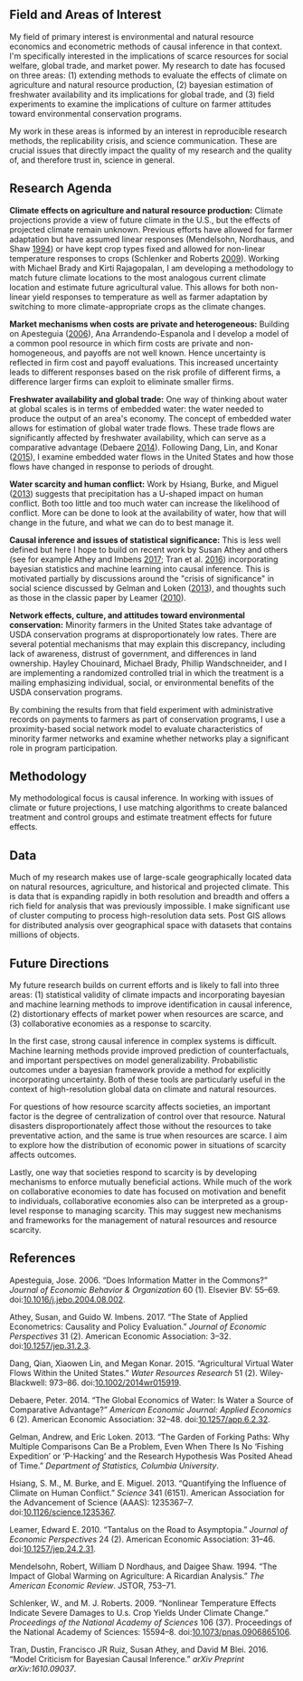 Field and Areas of Interest
---------------------------

My field of primary interest is environmental and natural resource
economics and econometric methods of causal inference in that context.
I'm specifically interested in the implications of scarce resources for
social welfare, global trade, and market power. My research to date has
focused on three areas: (1) extending methods to evaluate the effects of
climate on agriculture and natural resource production, (2) bayesian
estimation of freshwater availability and its implications for global
trade, and (3) field experiments to examine the implications of culture
on farmer attitudes toward environmental conservation programs.

My work in these areas is informed by an interest in reproducible
research methods, the replicability crisis, and science communication.
These are crucial issues that directly impact the quality of my research
and the quality of, and therefore trust in, science in general.

Research Agenda
---------------

**Climate effects on agriculture and natural resource production:**
Climate projections provide a view of future climate in the U.S., but
the effects of projected climate remain unknown. Previous efforts have
allowed for farmer adaptation but have assumed linear responses
(Mendelsohn, Nordhaus, and Shaw [1994](#ref-MendelsohnNordhausShaw1994))
or have kept crop types fixed and allowed for non-linear temperature
responses to crops (Schlenker and Roberts
[2009](#ref-SchlenkerRoberts2009)). Working with Michael Brady and Kirti
Rajagopalan, I am developing a methodology to match future climate
locations to the most analogous current climate location and estimate
future agricultural value. This allows for both non-linear yield
responses to temperature as well as farmer adaptation by switching to
more climate-appropriate crops as the climate changes.

**Market mechanisms when costs are private and heterogeneous:** Building
on Apesteguia ([2006](#ref-Apesteguia2006)), Ana Arrandendo-Espanola and
I develop a model of a common pool resource in which firm costs are
private and non-homogeneous, and payoffs are not well known. Hence
uncertainty is reflected in firm cost and payoff evaluations. This
increased uncertainty leads to different responses based on the risk
profile of different firms, a difference larger firms can exploit to
eliminate smaller firms.

**Freshwater availability and global trade:** One way of thinking about
water at global scales is in terms of embedded water: the water needed
to produce the output of an area's economy. The concept of embedded
water allows for estimation of global water trade flows. These trade
flows are significantly affected by freshwater availability, which can
serve as a comparative advantage (Debaere [2014](#ref-Debaere2014)).
Following Dang, Lin, and Konar ([2015](#ref-DangLinKonar2015)), I
examine embedded water flows in the United States and how those flows
have changed in response to periods of drought.

**Water scarcity and human conflict:** Work by Hsiang, Burke, and Miguel
([2013](#ref-HsiangBurkeMiguel2013)) suggests that precipitation has a
U-shaped impact on human conflict. Both too little and too much water
can increase the likelihood of conflict. More can be done to look at the
availability of water, how that will change in the future, and what we
can do to best manage it.

**Causal inference and issues of statistical significance:** This is
less well defined but here I hope to build on recent work by Susan Athey
and others (see for example Athey and Imbens
[2017](#ref-AtheyImbens2017); Tran et al. [2016](#ref-TranETAL2016))
incorporating bayesian statistics and machine learning into causal
inference. This is motivated partially by discussions around the "crisis
of significance" in social science discussed by Gelman and Loken
([2013](#ref-GelmanLoken2013)), and thoughts such as those in the
classic paper by Leamer ([2010](#ref-Leamer2010)).

**Network effects, culture, and attitudes toward environmental
conservation:** Minority farmers in the United States take advantage of
USDA conservation programs at disproportionately low rates. There are
several potential mechanisms that may explain this discrepancy,
including lack of awareness, distrust of government, and differences in
land ownership. Hayley Chouinard, Michael Brady, Phillip Wandschneider,
and I are implementing a randomized controlled trial in which the
treatment is a mailing emphasizing individual, social, or environmental
benefits of the USDA conservation programs.

By combining the results from that field experiment with administrative
records on payments to farmers as part of conservation programs, I use a
proximity-based social network model to evaluate characteristics of
minority farmer networks and examine whether networks play a significant
role in program participation.

Methodology
-----------

My methodological focus is causal inference. In working with issues of
climate or future projections, I use matching algorithms to create
balanced treatment and control groups and estimate treatment effects for
future effects.

Data
----

Much of my research makes use of large-scale geographically located data
on natural resources, agriculture, and historical and projected climate.
This is data that is expanding rapidly in both resolution and breadth
and offers a rich field for analysis that was previously impossible. I
make significant use of cluster computing to process high-resolution
data sets. Post GIS allows for distributed analysis over geographical
space with datasets that contains millions of objects.

Future Directions
-----------------

My future research builds on current efforts and is likely to fall into
three areas: (1) statistical validity of climate impacts and
incorporating bayesian and machine learning methods to improve
identification in causal inference, (2) distortionary effects of market
power when resources are scarce, and (3) collaborative economies as a
response to scarcity.

In the first case, strong causal inference in complex systems is
difficult. Machine learning methods provide improved prediction of
counterfactuals, and important perspectives on model generalizability.
Probabilistic outcomes under a bayesian framework provide a method for
explicitly incorporating uncertainty. Both of these tools are
particularly useful in the context of high-resolution global data on
climate and natural resources.

For questions of how resource scarcity affects societies, an important
factor is the degree of centralization of control over that resource.
Natural disasters disproportionately affect those without the resources
to take preventative action, and the same is true when resources are
scarce. I aim to explore how the distribution of economic power in
situations of scarcity affects outcomes.

Lastly, one way that societies respond to scarcity is by developing
mechanisms to enforce mutually beneficial actions. While much of the
work on collaborative economies to date has focused on motivation and
benefit to individuals, collaborative economies also can be interpreted
as a group-level response to managing scarcity. This may suggest new
mechanisms and frameworks for the management of natural resources and
resource scarcity.

References
----------

Apesteguia, Jose. 2006. “Does Information Matter in the Commons?”
*Journal of Economic Behavior & Organization* 60 (1). Elsevier BV:
55–69.
doi:[10.1016/j.jebo.2004.08.002](https://doi.org/10.1016/j.jebo.2004.08.002).

Athey, Susan, and Guido W. Imbens. 2017. “The State of Applied
Econometrics: Causality and Policy Evaluation.” *Journal of Economic
Perspectives* 31 (2). American Economic Association: 3–32.
doi:[10.1257/jep.31.2.3](https://doi.org/10.1257/jep.31.2.3).

Dang, Qian, Xiaowen Lin, and Megan Konar. 2015. “Agricultural Virtual
Water Flows Within the United States.” *Water Resources Research* 51
(2). Wiley-Blackwell: 973–86.
doi:[10.1002/2014wr015919](https://doi.org/10.1002/2014wr015919).

Debaere, Peter. 2014. “The Global Economics of Water: Is Water a Source
of Comparative Advantage?” *American Economic Journal: Applied
Economics* 6 (2). American Economic Association: 32–48.
doi:[10.1257/app.6.2.32](https://doi.org/10.1257/app.6.2.32).

Gelman, Andrew, and Eric Loken. 2013. “The Garden of Forking Paths: Why
Multiple Comparisons Can Be a Problem, Even When There Is No ‘Fishing
Expedition’ or ‘P-Hacking’ and the Research Hypothesis Was Posited Ahead
of Time.” *Department of Statistics, Columbia University*.

Hsiang, S. M., M. Burke, and E. Miguel. 2013. “Quantifying the Influence
of Climate on Human Conflict.” *Science* 341 (6151). American
Association for the Advancement of Science (AAAS): 1235367–7.
doi:[10.1126/science.1235367](https://doi.org/10.1126/science.1235367).

Leamer, Edward E. 2010. “Tantalus on the Road to Asymptopia.” *Journal
of Economic Perspectives* 24 (2). American Economic Association: 31–46.
doi:[10.1257/jep.24.2.31](https://doi.org/10.1257/jep.24.2.31).

Mendelsohn, Robert, William D Nordhaus, and Daigee Shaw. 1994. “The
Impact of Global Warming on Agriculture: A Ricardian Analysis.” *The
American Economic Review*. JSTOR, 753–71.

Schlenker, W., and M. J. Roberts. 2009. “Nonlinear Temperature Effects
Indicate Severe Damages to U.s. Crop Yields Under Climate Change.”
*Proceedings of the National Academy of Sciences* 106 (37). Proceedings
of the National Academy of Sciences: 15594–8.
doi:[10.1073/pnas.0906865106](https://doi.org/10.1073/pnas.0906865106).

Tran, Dustin, Francisco JR Ruiz, Susan Athey, and David M Blei. 2016.
“Model Criticism for Bayesian Causal Inference.” *arXiv Preprint
arXiv:1610.09037*.
